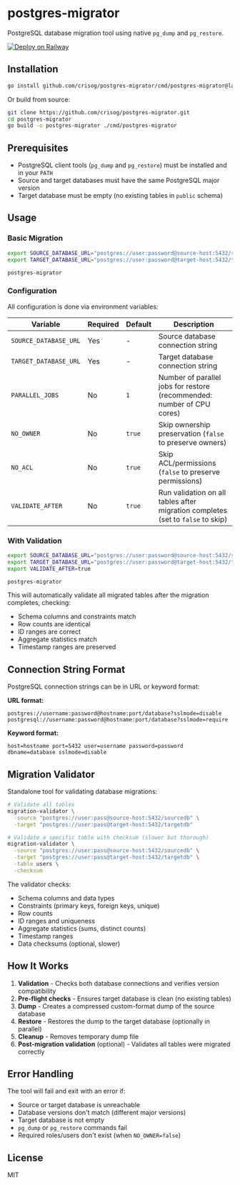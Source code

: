 # postgres-migrator

PostgreSQL database migration tool using native `pg_dump` and `pg_restore`.

[![Deploy on Railway](https://railway.app/button.svg)](https://railway.com/deploy/postgres-migrator?referralCode=crisog)

## Installation

```bash
go install github.com/crisog/postgres-migrator/cmd/postgres-migrator@latest
```

Or build from source:

```bash
git clone https://github.com/crisog/postgres-migrator.git
cd postgres-migrator
go build -o postgres-migrator ./cmd/postgres-migrator
```

## Prerequisites

- PostgreSQL client tools (`pg_dump` and `pg_restore`) must be installed and in your `PATH`
- Source and target databases must have the same PostgreSQL major version
- Target database must be empty (no existing tables in `public` schema)

## Usage

### Basic Migration

```bash
export SOURCE_DATABASE_URL="postgres://user:password@source-host:5432/sourcedb"
export TARGET_DATABASE_URL="postgres://user:password@target-host:5432/targetdb"

postgres-migrator
```

### Configuration

All configuration is done via environment variables:

| Variable | Required | Default | Description |
|----------|----------|---------|-------------|
| `SOURCE_DATABASE_URL` | Yes | - | Source database connection string |
| `TARGET_DATABASE_URL` | Yes | - | Target database connection string |
| `PARALLEL_JOBS` | No | `1` | Number of parallel jobs for restore (recommended: number of CPU cores) |
| `NO_OWNER` | No | `true` | Skip ownership preservation (`false` to preserve owners) |
| `NO_ACL` | No | `true` | Skip ACL/permissions (`false` to preserve permissions) |
| `VALIDATE_AFTER` | No | `true` | Run validation on all tables after migration completes (set to `false` to skip) |

### With Validation

```bash
export SOURCE_DATABASE_URL="postgres://user:password@source-host:5432/sourcedb"
export TARGET_DATABASE_URL="postgres://user:password@target-host:5432/targetdb"
export VALIDATE_AFTER=true

postgres-migrator
```

This will automatically validate all migrated tables after the migration completes, checking:
- Schema columns and constraints match
- Row counts are identical
- ID ranges are correct
- Aggregate statistics match
- Timestamp ranges are preserved

## Connection String Format

PostgreSQL connection strings can be in URL or keyword format:

**URL format:**
```
postgres://username:password@hostname:port/database?sslmode=disable
postgresql://username:password@hostname:port/database?sslmode=require
```

**Keyword format:**
```
host=hostname port=5432 user=username password=password dbname=database sslmode=disable
```

## Migration Validator

Standalone tool for validating database migrations:

```bash
# Validate all tables
migration-validator \
  -source "postgres://user:pass@source-host:5432/sourcedb" \
  -target "postgres://user:pass@target-host:5432/targetdb"

# Validate a specific table with checksum (slower but thorough)
migration-validator \
  -source "postgres://user:pass@source-host:5432/sourcedb" \
  -target "postgres://user:pass@target-host:5432/targetdb" \
  -table users \
  -checksum
```

The validator checks:
- Schema columns and data types
- Constraints (primary keys, foreign keys, unique)
- Row counts
- ID ranges and uniqueness
- Aggregate statistics (sums, distinct counts)
- Timestamp ranges
- Data checksums (optional, slower)

## How It Works

1. **Validation** - Checks both database connections and verifies version compatibility
2. **Pre-flight checks** - Ensures target database is clean (no existing tables)
3. **Dump** - Creates a compressed custom-format dump of the source database
4. **Restore** - Restores the dump to the target database (optionally in parallel)
5. **Cleanup** - Removes temporary dump file
6. **Post-migration validation** (optional) - Validates all tables were migrated correctly

## Error Handling

The tool will fail and exit with an error if:

- Source or target database is unreachable
- Database versions don't match (different major versions)
- Target database is not empty
- `pg_dump` or `pg_restore` commands fail
- Required roles/users don't exist (when `NO_OWNER=false`)

## License

MIT
